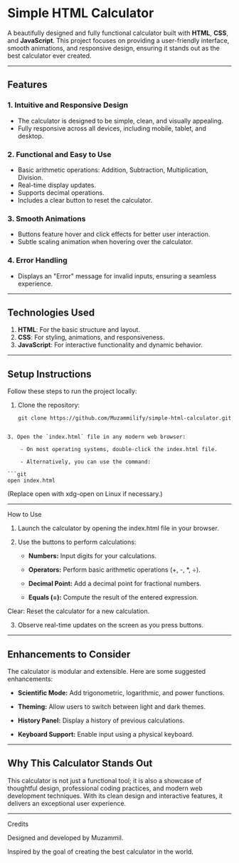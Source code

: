 # Simple HTML Calculator

A beautifully designed and fully functional calculator built with **HTML**, **CSS**, and **JavaScript**. This project focuses on providing a user-friendly interface, smooth animations, and responsive design, ensuring it stands out as the best calculator ever created.

---

## **Features**

### **1. Intuitive and Responsive Design**
- The calculator is designed to be simple, clean, and visually appealing.
- Fully responsive across all devices, including mobile, tablet, and desktop.

### **2. Functional and Easy to Use**
- Basic arithmetic operations: Addition, Subtraction, Multiplication, Division.
- Real-time display updates.
- Supports decimal operations.
- Includes a clear button to reset the calculator.

### **3. Smooth Animations**
- Buttons feature hover and click effects for better user interaction.
- Subtle scaling animation when hovering over the calculator.

### **4. Error Handling**
- Displays an "Error" message for invalid inputs, ensuring a seamless experience.

---

## **Technologies Used**
1. **HTML**: For the basic structure and layout.
2. **CSS**: For styling, animations, and responsiveness.
3. **JavaScript**: For interactive functionality and dynamic behavior.

---

## **Setup Instructions**

Follow these steps to run the project locally:

1. Clone the repository:
   ```git
   git clone https://github.com/Muzammilify/simple-html-calculator.git
```

3. Open the `index.html` file in any modern web browser:

    - On most operating systems, double-click the index.html file.

    - Alternatively, you can use the command:

```git
open index.html
```

(Replace open with xdg-open on Linux if necessary.)

---

How to Use

1. Launch the calculator by opening the index.html file in your browser.


2. Use the buttons to perform calculations:

    - **Numbers:** Input digits for your calculations.

    - **Operators:** Perform basic arithmetic operations (+, -, *, ÷).

    - **Decimal Point:** Add a decimal point for fractional numbers.

    - **Equals (=):** Compute the result of the entered expression.

Clear: Reset the calculator for a new calculation.



3. Observe real-time updates on the screen as you press buttons.

---

## Enhancements to Consider

The calculator is modular and extensible. Here are some suggested enhancements:

- **Scientific Mode:** Add trigonometric, logarithmic, and power functions.

- **Theming:** Allow users to switch between light and dark themes.

- **History Panel:** Display a history of previous calculations.

- **Keyboard Support:** Enable input using a physical keyboard.



---

## Why This Calculator Stands Out

This calculator is not just a functional tool; it is also a showcase of thoughtful design, professional coding practices, and modern web development techniques. With its clean design and interactive features, it delivers an exceptional user experience.

---

Credits

Designed and developed by Muzammil.

Inspired by the goal of creating the best calculator in the world.
